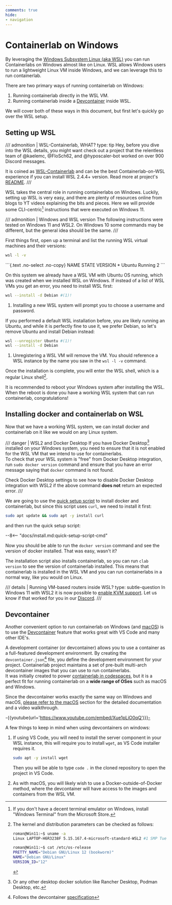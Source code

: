 ```yaml
---
comments: true
hide:
- navigation
---
```


# Containerlab on Windows

By leveraging the [Windows Subsystem Linux (aka WSL)](https://learn.microsoft.com/en-us/windows/wsl/) you can run Containerlabs on Windows almost like on Linux. WSL allows Windows users to run a lightweight Linux VM inside Windows, and we can leverage this to run containerlab.

There are two primary ways of running containerlab on Windows:

1. Running containerlab directly in the WSL VM.
2. Running containerlab inside a [Devcontainer](https://code.visualstudio.com/docs/devcontainers/containers) inside WSL.

We will cover both of these ways in this document, but first let's quickly go over the WSL setup.

## Setting up WSL

/// admonition | WSL-Containerlab, WHAT?
    type: tip
Hey, before you dive into the WSL details, you might want check out a project that the relentless team of @kaelemc, @FloSch62, and @hyposcaler-bot worked on over 900 Discord messages.

It is coined as [WSL-Containerlab](https://github.com/srl-labs/WSL-Containerlab) and can be the best Containerlab-on-WSL experience if you can install WSL 2.4.4+ version. Read more at project's [README](https://github.com/srl-labs/WSL-Containerlab#readme).
///

WSL takes the central role in running containerlabs on Windows. Luckily, setting up WSL is very easy, and there are plenty of resources online from blogs to YT videos explaining the bits and pieces. Here we will provide some CLI-centric[^1] instructions that were executed on Windows 11.

/// admonition | Windows and WSL version
The following instructions were tested on Windows 11 and WSL2. On Windows 10 some commands may be different, but the general idea should be the same.
///

First things first, open up a terminal and list the running WSL virtual machines and their versions:

```bash
wsl -l -v
```

<div class="embed-result">
```{.text .no-select .no-copy}
  NAME      STATE           VERSION
* Ubuntu    Running         2
```
</div>

On this system we already have a WSL VM with Ubuntu OS running, which was created when we installed WSL on Windows. If instead of a list of WSL VMs you get an error, you need to install WSL first:

```bash title="Installing WSL on Windows 11"
wsl --install -d Debian #(1)!
```

1. Installing a new WSL system will prompt you to choose a username and password.

If you performed a default WSL installation before, you are likely running an Ubuntu, and while it is perfectly fine to use it, we prefer Debian, so let's remove Ubuntu and install Debian instead:

```bash title="Removing Ubuntu and installing Debian"
wsl --unregister Ubuntu #(1)!
wsl --install -d Debian
```

1. Unregistering a WSL VM will remove the VM. You should reference a WSL instance by the name you saw in the `wsl -l -v` command.

Once the installation is complete, you will enter the WSL shell, which is a regular Linux shell[^2].

It is recommended to reboot your Windows system after installing the WSL. When the reboot is done you have a working WSL system that can run containerlab, congratulations!

## Installing docker and containerlab on WSL

Now that we have a working WSL system, we can install docker and containerlab on it like we would on any Linux system.

/// danger | WSL2 and Docker Desktop
If you have Docker Desktop[^3] installed on your Windows system, you need to ensure that it is not enabled for the WSL VM that we intend to use for containerlabs.  
To check that your WSL system is "free" from Docker Desktop integration, run `sudo docker version` command and ensure that you have an error message saying that `docker` command is not found.

Check Docker Desktop settings to see how to disable Docker Desktop integration with WSL2 if the above command **does not** return an expected error.
///

We are going to use the [quick setup script](install.md#quick-setup) to install docker and containerlab, but since this script uses `curl`, we need to install it first:

```bash
sudo apt update && sudo apt -y install curl
```

and then run the quick setup script:

--8<-- "docs/install.md:quick-setup-script-cmd"

Now you should be able to run the `docker version` command and see the version of docker installed. That was easy, wasn't it?

The installation script also installs containerlab, so you can run `clab version` to see the version of containerlab installed. This means that containerlab is installed in the WSL VM and you can run containerlabs in a normal way, like you would on Linux.

/// details | Running VM-based routers inside WSL?
    type: subtle-question
In Windows 11 with WSL2 it is now possible to [enable KVM support](https://serverfault.com/a/1115773/351978). Let us know if that worked for you in our [Discord](community.md).
///

## Devcontainer

Another convenient option to run containerlab on Windows (and [macOS](macos.md#devcontainer)) is to use the [Devcontainer](https://docs.github.com/en/codespaces/setting-up-your-project-for-codespaces/adding-a-dev-container-configuration/introduction-to-dev-containers) feature that works great with VS Code and many other IDE's.

A development container (or devcontainer) allows you to use a container as a full-featured development environment. By creating the `devcontainer.json`[^4] file, you define the development environment for your project. Containerlab project maintains a set of pre-built multi-arch devcontainer images that you can use to run containerlabs.  
It was initially created to power [containerlab in codespaces](manual/codespaces.md), but it is a perfect fit for running containerlab on a **wide range of OSes** such as macOS and Windows.

Since the devcontainer works exactly the same way on Windows and macOS, [please refer to the macOS](macos.md#devcontainer) section for the detailed documentation and a video walkthrough.

-{{youtube(url='https://www.youtube.com/embed/Xue1pLiO0qQ')}}-

A few things to keep in mind when using devcontainers on windows:

1. If using VS Code, you will need to install the server component in your WSL instance, this will require you to install `wget`, as VS Code installer requires it.

    ```bash
    sudo apt -y install wget
    ```

    Then you will be able to type `code .` in the cloned repository to open the project in VS Code.
2. As with macOS, you will likely wish to use a Docker-outside-of-Docker method, where the devcontainer will have access to the images and containers from the WSL VM.

[^1]: If you don't have a decent terminal emulator on Windows, install "Windows Terminal" from the Microsoft Store.
[^2]: The kernel and distribution parameters can be checked as follows:

    ```bash
    roman@Win11:~$ uname -a
    Linux LAPTOP-H6R3238F 5.15.167.4-microsoft-standard-WSL2 #1 SMP Tue Nov 5 00:21:55 UTC 2024 x86_64 GNU/Linux
    ```

    ```bash
    roman@Win11:~$ cat /etc/os-release
    PRETTY_NAME="Debian GNU/Linux 12 (bookworm)"
    NAME="Debian GNU/Linux"
    VERSION_ID="12"
    ```

[^3]: Or any other desktop docker solution like Rancher Desktop, Podman Desktop, etc.
[^4]: Follows the devcontainer [specification](https://containers.dev/)
